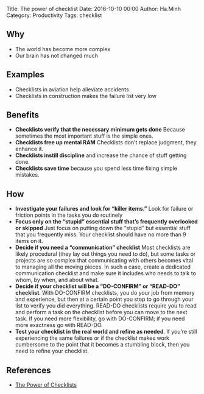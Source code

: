 Title: The power of checklist
Date: 2016-10-10 00:00
Author: Ha.Minh
Category: Productivity
Tags: checklist

## Why
* The world has become more complex
* Our brain has not changed much

## Examples
* Checklists in aviation help alleviate accidents
* Checklists in construction makes the failure list very low

## Benefits
* **Checklists verify that the necessary minimum gets done** Because sometimes the most important stuff is the simple ones.
* **Checklists free up mental RAM** Checklists don’t replace judgment, they enhance it.
* **Checklists instill discipline** and increase the chance of stuff getting done.
* **Checklists save time** because you spend less time fixing simple mistakes.

## How
* **Investigate your failures and look for “killer items.”** Look for failure or friction points in the tasks you do routinely
 * **Focus only on the “stupid” essential stuff that’s frequently overlooked or skipped** Just focus on putting down the “stupid” but essential stuff that you frequently miss. Your checklist should have no more than 9 items on it.
* **Decide if you need a “communication” checklist** Most checklists are likely procedural (they lay out things you need to do), but some tasks or projects are so complex that communicating with others becomes vital to managing all the moving pieces. In such a case, create a dedicated communication checklist and make sure it includes who needs to talk to whom, by when, and about what.
* **Decide if your checklist will be a “DO-CONFIRM” or “READ-DO” checklist**. With DO-CONFIRM checklists, you do your job from memory and experience, but then at a certain point you stop to go through your list to verify you did everything. READ-DO checklists require you to read and perform a task on the checklist before you can move to the next task. If you need more flexibility, go with DO-CONFIRM; if you need more exactness go with READ-DO.
* **Test your checklist in the real world and refine as needed**. If you’re still experiencing the same failures or if the checklist makes work cumbersome to the point that it becomes a stumbling block, then you need to refine your checklist.

## References
* [The Power of Checklists](http://www.artofmanliness.com/2014/12/08/the-power-of-checklists/)


